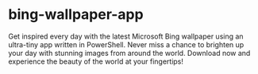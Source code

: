 # bing-wallpaper-app
Get inspired every day with the latest Microsoft Bing wallpaper using an ultra-tiny app written in PowerShell. Never miss a chance to brighten up your day with stunning images from around the world. Download now and experience the beauty of the world at your fingertips!
